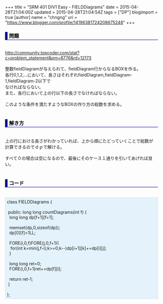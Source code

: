+++
title = "SRM 401 DIV1 Easy - FIELDDiagrams"
date = 2015-04-28T21:04:00Z
updated = 2015-04-28T21:04:54Z
tags = ["DP"]
blogimport = true 
[author]
	name = "chngng"
	uri = "https://www.blogger.com/profile/14196381724208675248"
+++

<div dir="ltr" style="text-align: left;" trbidi="on"><h3 style="border-bottom: 2px solid slateblue; border-left: 8px solid navy; color: black; padding: 0px 0px 1px 5px;">問題 </h3><br /><a href="http://community.topcoder.com/stat?c=problem_statement&amp;pm=8776&amp;rd=12173" target="_blank">http://community.topcoder.com/stat?c=problem_statement&amp;pm=8776&amp;rd=12173</a><br /><br />整数fieldDiagramが与えられて、fieldDiagram行からなるBOXを作る。<br />各行0,1,2,...において、長さはそれぞれfieldDiagram,fieldDiagram-1,fieldDiagram-2以下で<br />なければならない。<br />また、各行において上の行以下の長さでなければならない。<br /><br />このような条件を満たすようなBOXの作り方の総数を求める。<br /><br /><h3 style="border-bottom: 2px solid slateblue; border-left: 8px solid navy; color: black; padding: 0px 0px 1px 5px;">解き方 </h3><br />上の行における長さがわかっていれば、上から順にたどっていくことで総数が<br />計算できるのでｄｐで解ける。<br /><br />すべて０の場合は空になるので、最後にそのケース１通りを引いてあげれば良い。<br /><br /><h3 style="border-bottom: 2px solid slateblue; border-left: 8px solid navy; color: black; padding: 0px 0px 1px 5px;">コード </h3><br /><div style="background-color: #e3f2fb; border: 1px dotted #CCCCCC; padding: 5px;">class FIELDDiagrams {<br /><br /><span class="Apple-tab-span" style="white-space: pre;"> </span>public: long long countDiagrams(int f) {<br /><span class="Apple-tab-span" style="white-space: pre;">  </span>long long dp[f+1][f+1];<br /><br /><span class="Apple-tab-span" style="white-space: pre;">  </span>memset(dp,0,sizeof(dp));<br /><span class="Apple-tab-span" style="white-space: pre;">  </span>dp[0][f]=1LL;<br /><br /><span class="Apple-tab-span" style="white-space: pre;">  </span>FORE(i,0,f)FORE(j,0,f+1){<br /><span class="Apple-tab-span" style="white-space: pre;">   </span>for(int k=min(j,f-i);k&gt;=0;k--)dp[i+1][k]+=dp[i][j];<br /><span class="Apple-tab-span" style="white-space: pre;">  </span>}<br /><br /><span class="Apple-tab-span" style="white-space: pre;">  </span>long long ret=0;<br /><span class="Apple-tab-span" style="white-space: pre;">  </span>FORE(i,0,f+1)ret+=dp[f][i];<br /><br /><span class="Apple-tab-span" style="white-space: pre;">  </span>return ret-1;<br /><span class="Apple-tab-span" style="white-space: pre;"> </span>}<br /><br />};</div></div>
